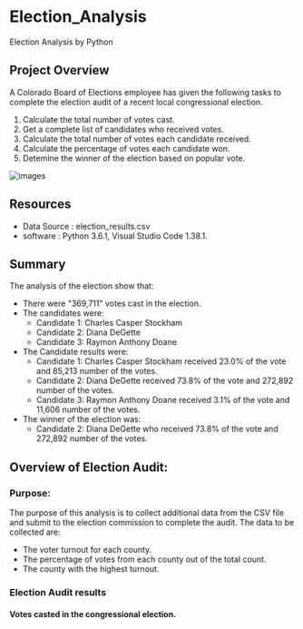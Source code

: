 # Election_Analysis
Election Analysis by Python
## Project Overview
A Colorado Board of Elections employee has given the following tasks to complete the election audit of a recent local congressional election.
1. Calculate the total number of votes cast.
2. Get a complete list of candidates who received votes.
3. Calculate the total number of votes each candidate received.
4. Calculate the percentage of votes each candidate won.
5. Detemine the winner of the election based on popular vote.

![images](https://user-images.githubusercontent.com/107584361/177018184-97c4ea2a-e322-4868-aee9-e6d249fc357e.jpeg)
## Resources
* Data Source : election_results.csv
* software : Python 3.6.1, Visual Studio Code 1.38.1.
## Summary
The analysis of the election show that:
* There were "369,711" votes cast in the election.
* The candidates were:
  * Candidate 1: Charles Casper Stockham
  * Candidate 2: Diana DeGette
  * Candidate 3: Raymon Anthony Doane
* The Candidate results were:
  * Candidate 1: Charles Casper Stockham received 23.0% of the vote and 85,213 number of the votes.
  * Candidate 2: Diana DeGette received 73.8% of the vote and 272,892 number of the votes.
  * Candidate 3: Raymon Anthony Doane received 3.1% of the vote and 11,606 number of the votes.
* The winner of the election was:
  * Candidate 2: Diana DeGette who received 73.8% of the vote and 272,892 number of the votes.
## Overview of Election Audit:
### Purpose:
The purpose of this analysis is to collect additional data from the CSV file and submit to the election commission to complete the audit.
The data to be collected are:
* The voter turnout for each county.
* The percentage of votes from each county out of the total count.
* The county with the highest turnout.
### Election Audit results
#### Votes casted in the congressional election.

